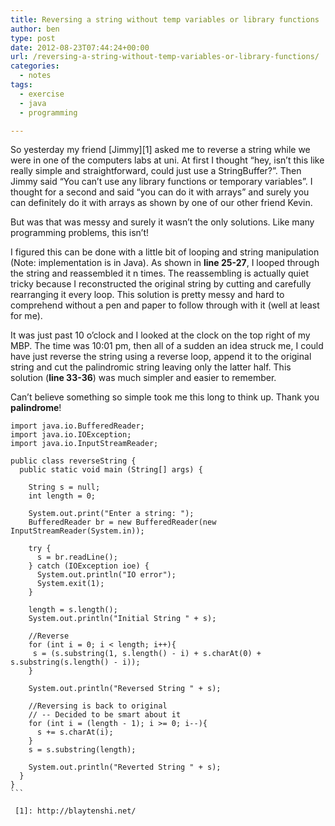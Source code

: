 ```yaml
---
title: Reversing a string without temp variables or library functions
author: ben
type: post
date: 2012-08-23T07:44:24+00:00
url: /reversing-a-string-without-temp-variables-or-library-functions/
categories:
  - notes
tags:
  - exercise
  - java
  - programming

---
```

So yesterday my friend [Jimmy][1] asked me to reverse a string while we were in one of the computers labs at uni. At first I thought &#8220;hey, isn&#8217;t this like really simple and straightforward, could just use a StringBuffer?&#8221;. Then Jimmy said &#8220;You can&#8217;t use any library functions or temporary variables&#8221;. I thought for a second and said &#8220;you can do it with arrays&#8221; and surely you can definitely do it with arrays as shown by one of our other friend Kevin.

But was that was messy and surely it wasn&#8217;t the only solutions. Like many programming problems, this isn&#8217;t!

I figured this can be done with a little bit of looping and string manipulation (Note: implementation is in Java). As shown in **line 25-27**, I looped through the string and reassembled it n times. The reassembling is actually quiet tricky because I reconstructed the original string by cutting and carefully rearranging it every loop. This solution is pretty messy and hard to comprehend without a pen and paper to follow through with it (well at least for me).

It was just past 10 o&#8217;clock and I looked at the clock on the top right of my MBP. The time was 10:01 pm, then all of a sudden an idea struck me, I could have just reverse the string using a reverse loop, append it to the original string and cut the palindromic string leaving only the latter half. This solution (**line 33-36**) was much simpler and easier to remember.

Can&#8217;t believe something so simple took me this long to think up. Thank you **palindrome**!

<pre><code class="java">import java.io.BufferedReader;
import java.io.IOException;
import java.io.InputStreamReader;

public class reverseString {
  public static void main (String[] args) {

    String s = null;
    int length = 0;

    System.out.print("Enter a string: ");
    BufferedReader br = new BufferedReader(new InputStreamReader(System.in));

    try {
      s = br.readLine();
    } catch (IOException ioe) {
      System.out.println("IO error");
      System.exit(1);
    }

    length = s.length();
    System.out.println("Initial String " + s);

    //Reverse
    for (int i = 0; i &lt; length; i++){
     s = (s.substring(1, s.length() - i) + s.charAt(0) + s.substring(s.length() - i));
    }

    System.out.println("Reversed String " + s);

    //Reversing is back to original
    // -- Decided to be smart about it
    for (int i = (length - 1); i &gt;= 0; i--){
      s += s.charAt(i);
    }
    s = s.substring(length);

    System.out.println("Reverted String " + s);
  }
}
```

 [1]: http://blaytenshi.net/